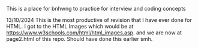 This is a place for bnhwng to practice for interview and coding concepts 

13/10/2024 
This is the most productive of revision that I have ever done for HTML. I got to the HTML Images which would be at https://www.w3schools.com/html/html_images.asp. and we are now at page2.html of this repo. Should have done this earlier smh.
